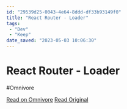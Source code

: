 ```yaml
---
id: "29539d25-0043-4e64-8ddd-df33b93149f0"
title: "React Router - Loader"
tags:
 - "Dev"
 - "Keep"
date_saved: "2023-05-03 10:06:30"
---
```


# React Router - Loader
#Omnivore

[Read on Omnivore](https://omnivore.app/me/https-reactrouter-com-en-main-route-loader-187e0dce393)
[Read Original](https://reactrouter.com/en/main/route/loader)

